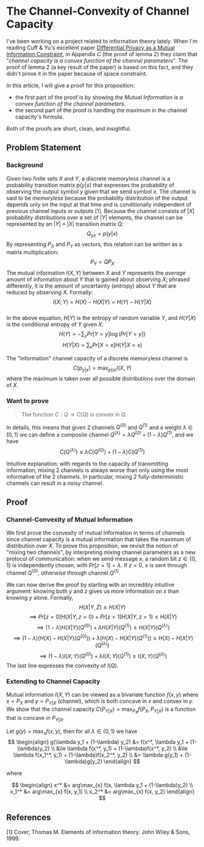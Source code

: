 # The Channel-Convexity of Channel Capacity

I've been working on a project related to information theory lately. When I'm reading Cuff & Yu's excellent paper [Differential Privacy as a Mutual Information Constraint](https://arxiv.org/abs/1608.03677), in Appendix C (the proof of lemma 2) they claim that "*channel capacity is a convex function of
the channel parameters*". The proof of lemma 2 (a key result of the paper) is based on this fact, and they didn't prove it in the paper because of space constraint. 

In this article, I will give a proof for this proposition:
 
- the first part of the proof is by showing *the Mutual Information is a convex function of the channel parameters*.
- the second part of the proof is handling the maximum in the channel capacity's formula. 

Both of the proofs are short, clean, and insightful. 

## Problem Statement
### Background
Given two finite sets $X$ and $Y$, a discrete memoryless channel is a probability transition matrix $p(y|x)$ that expresses the probability of observing the output symbol $y$ given that we send symbol $x$. The channel is said to be *memoryless* because the probability distribution of the output depends only on the input at that time and is conditionally independent of previous channel inputs or outputs [1]. Because the channel consists of $|X|$ probability distributions over a set of $|Y|$ elements, the channel can be represented by an $|Y| \times |X|$ transition matrix $Q$: 
$$
Q_{yx} = p(y|x)
$$
By representing $P_X$ and $P_Y$ as vectors, this relation can be written as a matrix multiplication: 
$$
P_Y = QP_X
$$
The mutual information $I(X, Y)$ between $X$ and $Y$ represents the *average* amount of information about $Y$ that is gained about observing $X$; phrased differently, it is the amount of uncertainty (entropy) about $Y$ that are reduced by observing $X$. Formally: 
$$
I(X;Y) = H(X) - H(X|Y) = H(Y) - H(Y|X) 
$$  
In the above equation, $H(Y)$ is the entropy of random variable $Y$, and $H(Y|X)$ is the conditional entropy of $Y$ given $X$:
$$
H(Y) = -\sum_y Pr[Y=y]\log(Pr[Y=y])
$$
$$
H(Y|X) = \sum_x Pr[X=x]H(Y|X=x)
$$

The "information" channel capacity of a discrete memoryless channel is 
$$
C(p_{y|x}) = \max_{p(x)} I(X, Y)  
$$
where the maximum is taken over all possible distributions over the domain of $X$. 

### Want to prove
> The function $C: Q \rightarrow C(Q)$ is convex in $Q$. 

In details, this means that given 2 channels $Q^{(0)}$ and $Q^{(1)}$ and a weight $\lambda \in (0, 1)$ we can define a composite channel $Q^{(\lambda)} = \lambda Q^{(0)} + (1-\lambda) Q^{(1)}$, and we have 
$$ 
C(Q^{(\lambda)}) \le \lambda C(Q^{(0)}) + (1-\lambda) C(Q^{(1)})
$$

Intuitive explanation: with regards to the capacity of transmitting information, mixing 2 channels is always worse than only using the most informative of the 2 channels. In particular, mixing 2 fully-deterministic channels can result in a noisy channel. 

## Proof
### Channel-Convexity of Mutual Information
We first prove the convexity of mutual information in terms of channels since channel capacity is a mutual information that takes the maximum of distribution over $X$. To prove this proposition, we revisit the notion of "mixing two channels", by interpreting mixing channel parameters as a new protocol of communication: when we send message $x$, a random bit $z \in \{0, 1\}$ is independently chosen, with $Pr[z=1] = \lambda$. If $z=0$, $x$ is sent through channel $Q^{(0)}$, otherwise through channel $Q^{(1)}$. 

We can now derive the proof by starting with an incredibly intuitive argument: knowing both $y$ and $z$ gives us more information on $x$ than knowing $y$ alone. Formally, 
$$
H(X|Y, Z) \le H(X|Y)
$$
$$
\implies Pr[z=0]H(X|Y, z=0) + Pr[z=1]H(X|Y, z=1) 
\le H(X|Y)
$$
$$
\implies (1-\lambda)H(X|Y)(Q^{(0)}) + 
\lambda H(X|Y)(Q^{(1)}) \le H(X|Y)(Q^{(\lambda)})
$$
$$
\implies (1-\lambda)(H(X)-H(X|Y)(Q^{(0)})) + 
\lambda (H(X)-H(X|Y)(Q^{(1)})) \ge H(X) - H(X|Y)(Q^{(\lambda)})
$$
$$
\implies (1-\lambda)I(X;Y)(Q^{(0)}) + 
\lambda I(X;Y)(Q^{(1)}) \ge I(X;Y) (Q^{(\lambda)})
$$
The last line expresses the convexity of $I(Q)$. 

### Extending to Channel Capacity
Mutual information $I(X, Y)$ can be viewed as a bivariate function $f(x, y)$ where $x=P_X$ and $y=P_{Y|X}$ (channel), which is both concave in $x$ and convex in $y$. We show that the channel capacity $C(P_{Y|X})=\max_{P_X}f(P_X, P_{Y|X})$ is a function that is concave in $P_{Y|X}$. 

Let $g(y)=\max_x f(x, y)$, then for all $\lambda \in (0, 1)$ we have 
$$
\begin{align}
g(\lambda y_1 + (1-\lambda) y_2) &= f(x^*, \lambda y_1 + (1-\lambda)y_2) \\
&\le \lambda f(x^*, y_1) + (1-\lambda)f(x^*, y_2) \\
&\le \lambda f(x_1^*, y_1) + (1-\lambda)f(x_2^*, y_2) \\
&= \lambda g(y_1) + (1-\lambda)g(y_2)
\end{align}
$$

where 

$$
\begin{align}
x^* &= arg\max_{x} f(x, \lambda y_1 + (1-\lambda)y_2) \\
x_1^* &= arg\max_{x} f(x, y_1) \\
x_2^* &= arg\max_{x} f(x, y_2)
\end{align}
$$

 

## References 
[1] Cover, Thomas M. Elements of information theory. John Wiley & Sons, 1999. 